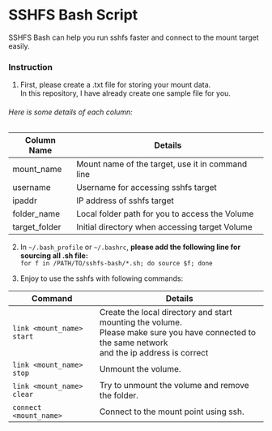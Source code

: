 # SSHFS Bash Script

SSHFS Bash can help you run sshfs faster and connect to the mount target easily.

### Instruction

1. First, please create a .txt file for storing your mount data.  
In this repository, I have already create one sample file for you.

###### Here is some details of each column:

Column Name   | Details
------------- | -------
mount_name    | Mount name of the target, use it in command line
username      | Username for accessing sshfs target
ipaddr        | IP address of sshfs target
folder_name   | Local folder path for you to access the Volume
target_folder | Initial directory when accessing target Volume

2. In ```~/.bash_profile``` or ```~/.bashrc```, **please add the following line for sourcing all .sh file:**  
```for f in /PATH/TO/sshfs-bash/*.sh; do source $f; done```

3. Enjoy to use the sshfs with following commands:

Command | Details
------- | -------
```link <mount_name> start``` | Create the local directory and start mounting the volume.<br>Please make sure you have connected to the same network<br>and the ip address is correct
```link <mount_name> stop``` | Unmount the volume.
```link <mount_name> clear``` | Try to unmount the volume and remove the folder.
```connect <mount_name>``` | Connect to the mount point using ssh.